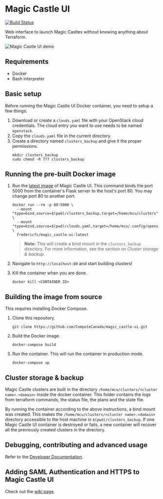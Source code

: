 # Magic Castle UI

[![Build Status](https://travis-ci.com/ComputeCanada/magic_castle-ui.svg?branch=master)](https://travis-ci.com/ComputeCanada/magic_castle-ui)

Web interface to launch Magic Castles without knowing anything about Terraform.

![Magic Castle UI demo](./demo/demo.gif)

## Requirements

- Docker
- Bash interpreter

## Basic setup

Before running the Magic Castle UI Docker container, you need to setup a few things.

1. Download or create a `clouds.yaml` file with your OpenStack cloud credentials. The cloud entry you want to use needs to be named `openstack`.
2. Copy the `clouds.yaml` file in the current directory.
3. Create a directory named `clusters_backup` and give it the proper permissions.
   ```
   mkdir clusters_backup
   sudo chmod -R 777 clusters_backup
   ```

## Running the pre-built Docker image

1. Run the [latest image](https://hub.docker.com/repository/docker/fredericfc/magic_castle-ui) of Magic Castle UI. This command binds the port 5000 from the container's Flask server to the host's port 80. You may change port 80 to another port.
   ```shell script
   docker run --rm -p 80:5000 \
     --mount "type=bind,source=$(pwd)/clusters_backup,target=/home/mcu/clusters" \
     --mount "type=bind,source=$(pwd)/clouds.yaml,target=/home/mcu/.config/openstack/clouds.yaml" \
     fredericfc/magic_castle-ui:latest
   ```
   > **Note:** This will create a bind mount in the `clusters_backup` directory. For more information, see the section on _Cluster storage & backup_.

2. Navigate to `http://localhost:80` and start building clusters!
3. Kill the container when you are done.
   ```
   docker kill <CONTAINER ID>
   ```

## Building the image from source

This requires installing Docker Compose.

1. Clone this repository.
   ```shell script
   git clone https://github.com/ComputeCanada/magic_castle-ui.git
   ```

2. Build the Docker image.
   ```shell script
   docker-compose build
   ```

3. Run the container. This will run the container in production mode.
   ```shell script
   docker-compose up
   ```

## Cluster storage & backup

Magic Castle clusters are built in the directory `/home/mcu/clusters/<cluster name>.<domain>` inside the
docker container.
This folder contains the logs from terraform commands, the status file, the plans and the state file.

By running the container according to the above instructions, a bind mount was created. This 
makes the `/home/mcu/clusters/<cluster name>.<domain>` directory accessible to the host machine in
`$(pwd)/clusters_backup`.
If one Magic Castle UI container is destroyed or fails, a new container will recover all the previously 
created clusters in the directory.

## Debugging, contributing and advanced usage

Refer to the [Developer Documentation](./docs/developers.md).

## Adding SAML Authentication and HTTPS to Magic Castle UI

Check out the [wiki page](https://github.com/ComputeCanada/magic_castle-ui/wiki/Adding-SAML-Authentication-and-HTTPS-to-Magic-Castle-UI).
